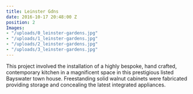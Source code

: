 ```yaml
---
title: Leinster Gdns
date: 2016-10-17 20:48:00 Z
position: 2
Images:
- "/uploads/0_leinster-gardens.jpg"
- "/uploads/1_leinster-gardens.jpg"
- "/uploads/2_leinster-gardens.jpg"
- "/uploads/3_leinster-gardens.jpg"
---
```


This project involved the installation of a highly bespoke, hand crafted, contemporary kitchen in a magnificent space in this prestigious listed Bayswater town house.
Freestanding solid walnut cabinets were fabricated providing storage and concealing the latest integrated appliances.